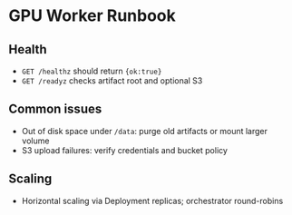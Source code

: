 
# GPU Worker Runbook

## Health
- `GET /healthz` should return `{ok:true}`
- `GET /readyz` checks artifact root and optional S3

## Common issues
- Out of disk space under `/data`: purge old artifacts or mount larger volume
- S3 upload failures: verify credentials and bucket policy

## Scaling
- Horizontal scaling via Deployment replicas; orchestrator round-robins
